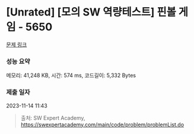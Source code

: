# [Unrated] [모의 SW 역량테스트] 핀볼 게임 - 5650 

[문제 링크](https://swexpertacademy.com/main/code/problem/problemDetail.do?contestProbId=AWXRF8s6ezEDFAUo) 

### 성능 요약

메모리: 41,248 KB, 시간: 574 ms, 코드길이: 5,332 Bytes

### 제출 일자

2023-11-14 11:43



> 출처: SW Expert Academy, https://swexpertacademy.com/main/code/problem/problemList.do